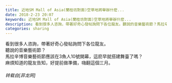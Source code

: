 ```yaml
---
title: 近地SM Mall of Asia(蘭桂坊對面)空草地將舉辦什麽...
date: 2018-2-23 20:07
keywords: 近地SM Mall of Asia(蘭桂坊對面)空草地將舉辦什麽...
description: 看到很多人咨詢，帶著好奇心發帖詢問下各位龍友。聽說的音樂藝術節？馬拉辛博音樂藝術節應該在3魚人10號開幕，這麽早就搭建舞臺了嗎？麻煩知道的龍友告知，好提前做準備，嗨翻這個三月。
categories: sharing
---
```

<td class="t_f" id="postmessage_1155326">

看到很多人咨詢，帶著好奇心發帖詢問下各位龍友。<br/>
聽說的音樂藝術節？<br/>
馬拉辛博音樂藝術節應該在3魚人10號開幕，這麽早就搭建舞臺了嗎？<br/>
麻煩知道的龍友告知，好提前做準備，嗨翻這個三月。</td>
###### 转载自[菲龙网]